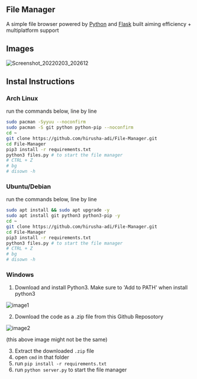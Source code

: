 ## File Manager

A simple file browser powered by [Python](https://www.python.org/downloads/) and [Flask](https://flask.palletsprojects.com/en/2.0.x/) built aiming efficiency + multiplatform support

## Images
![Screenshot_20220203_202612](https://user-images.githubusercontent.com/36286877/152367514-d1cb22a7-3fda-4570-a062-4b9f97e0c6b4.png)


## Instal Instructions

### Arch Linux

run the commands below, line by line

```bash
sudo pacman -Syyuu --noconfirm
sudo pacman -S git python python-pip --noconfirm
cd ~
git clone https://github.com/hirusha-adi/File-Manager.git
cd File-Manager
pip3 install -r requirements.txt
python3 files.py # to start the file manager
# CTRL + Z
# bg
# disown -h
```
### Ubuntu/Debian

run the commands below, line by line

```bash
sudo apt install && sudo apt upgrade -y
sudo apt install git python3 python3-pip -y
cd ~
git clone https://github.com/hirusha-adi/File-Manager.git
cd File-Manager
pip3 install -r requirements.txt
python3 files.py # to start the file manager
# CTRL + Z
# bg
# disown -h
```

### Windows

1. Download and install Python3. Make sure to 'Add to PATH' when install python3

![image1](https://www.tutorials24x7.com/uploads/2019-12-26/files/3-tutorials24x7-python-windows-install.png)

2. Download the code as a .zip file from this Github Reposotory

![image2](https://cdn.discordapp.com/attachments/935515175073763398/937186561299197952/unknown.png)

(this above image might not be the same)

3. Extract the downloaded `.zip` file
4. open `cmd` in that folder
5. run `pip install -r requirements.txt`
6. run `python server.py` to start the file manager



